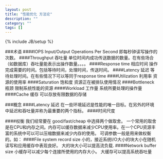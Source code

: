 ```yaml
---
layout: post
title: "性能优化 方法论"
description: ""
category: ""
tags: []
---
```

{% include JB/setup %}

###术语
####IOPS
Input/Output Operations Per Second 即每秒钟读写操作的次数。
####Throughput 吞吐量
单位时间内成功传送数据的数量。在有些场合（如数据库）吞吐量能表示出操作数量。。。。
####Response time 相应时间
操作完成需要的时间。包括等待时间，处理时间，传送时间。
####Latency 延迟
等待处理时间。在有些情况下可以等同于response time
####Utilization 利用率
资源的使用率
####Saturation 饱和度
资源正在被排队使用情况
####Bottleneck 瓶颈
限制系统性能的资源
####Workload 工作量
系统所要处理的操作量
####Cache 缓存
可以存放有限数据的存储

###概念
####Latency 延迟
在一些环境延迟是性能的唯一目标。在另外的环境中延迟和吞吐量并称为最重要的两个指标。
####时间尺度

####权衡
我们经常要在 good/fast/cheap 中选择两个做取舍。
一个常用的取舍是在CPU和内存之间。内存可以缓存数据来减少CPU使用率。在一个CPU资源丰富的系统中可以可以压缩数据来减少内存的使用。
可调参数一般是用来做权衡的。如：
####File system record size
小的，接近系统I/O大小的块大小在随机读写和应用缓存中表现良好。
大的块大小可以提高流负载.
####Network buffer size
小缓存可以减少每个连接所使用的内存大小。
大缓存可以提高系统吞吐量


